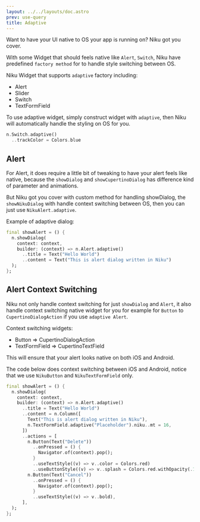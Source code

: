 ```yaml
---
layout: ../../layouts/doc.astro
prev: use-query
title: Adaptive
---
```

Want to have your UI native to OS your app is running on? Niku got you cover.

With some Widget that should feels native like `Alert`, `Switch`, Niku have predefined `factory method` for to handle style switching between OS.

Niku Widget that supports `adaptive` factory including:
- Alert
- Slider
- Switch
- TextFormField

To use adaptive widget, simply construct widget with `adaptive`, then Niku will automatically handle the styling on OS for you.
```dart
n.Switch.adaptive()
  ..trackColor = Colors.blue
```

## Alert
For Alert, it does require a little bit of tweaking to have your alert feels like native, because the `showDialog` and `showCupertinoDialog` has difference kind of parameter and animations.

But Niku got you cover with custom method for handling showDialog, the `showNikuDialog` with handle context switching between OS, then you can just use `NikuAlert.adaptive`.

Example of adaptive dialog:
```dart
final showAlert = () {
  n.showDialog(
    context: context,
    builder: (context) => n.Alert.adaptive()
      ..title = Text("Hello World")
      ..content = Text("This is alert dialog written in Niku")
  );
};
```

## Alert Context Switching
Niku not only handle context switching for just `showDialog` and `Alert`, it also handle context switching native widget for you for example for `Button` to `CupertinoDialogAction` if you use `adaptive Alert`.

Context switching widgets:
- Button => CupertinoDialogAction
- TextFormField => CupertinoTextField

This will ensure that your alert looks native on both iOS and Android.

The code below does context switching between iOS and Android, notice that we use `NikuButton` and `NikuTextFormField` only.
```dart
final showAlert = () {
  n.showDialog(
    context: context,
    builder: (context) => n.Alert.adaptive()
      ..title = Text("Hello World")
      ..content = n.Column([
        Text("This is alert dialog written in Niku"),
        n.TextFormField.adaptive("Placeholder").niku..mt = 16,
      ])
      ..actions = [
        n.Button(Text("Delete"))
          ..onPressed = () {
            Navigator.of(context).pop();
          }
          ..useTextStyle((v) => v..color = Colors.red)
          ..useButtonStyle((v) => v..splash = Colors.red.withOpacity(.15)),
        n.Button(Text("Cancel"))
          ..onPressed = () {
            Navigator.of(context).pop();
          }
          ..useTextStyle((v) => v..bold),
      ],
  );
};
```
